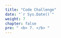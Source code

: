 ```yaml
---
title: "Code Challenge"
date: "`r Sys.Date()`"
weight: 7
chapter: false
pre: " <b> 7. </b> "
---
```

